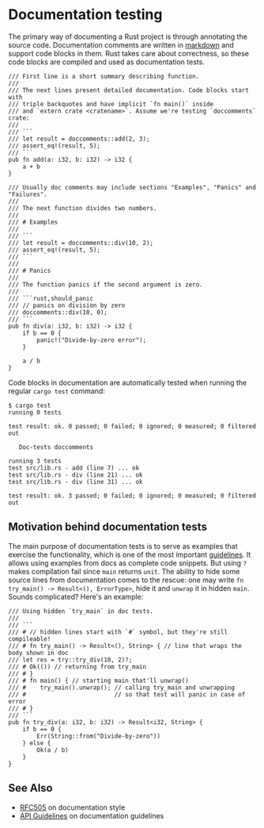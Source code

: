 # Documentation testing

The primary way of documenting a Rust project is through annotating the source
code. Documentation comments are written in [markdown] and support code
blocks in them. Rust takes care about correctness, so these code blocks are
compiled and used as documentation tests.

```rust,ignore
/// First line is a short summary describing function.
///
/// The next lines present detailed documentation. Code blocks start with
/// triple backquotes and have implicit `fn main()` inside
/// and `extern crate <cratename>`. Assume we're testing `doccomments` crate:
///
/// ```
/// let result = doccomments::add(2, 3);
/// assert_eq!(result, 5);
/// ```
pub fn add(a: i32, b: i32) -> i32 {
    a + b
}

/// Usually doc comments may include sections "Examples", "Panics" and "Failures".
///
/// The next function divides two numbers.
///
/// # Examples
///
/// ```
/// let result = doccomments::div(10, 2);
/// assert_eq!(result, 5);
/// ```
///
/// # Panics
///
/// The function panics if the second argument is zero.
///
/// ```rust,should_panic
/// // panics on division by zero
/// doccomments::div(10, 0);
/// ```
pub fn div(a: i32, b: i32) -> i32 {
    if b == 0 {
        panic!("Divide-by-zero error");
    }

    a / b
}
```

Code blocks in documentation are automatically tested
when running the regular `cargo test` command:

```shell
$ cargo test
running 0 tests

test result: ok. 0 passed; 0 failed; 0 ignored; 0 measured; 0 filtered out

   Doc-tests doccomments

running 3 tests
test src/lib.rs - add (line 7) ... ok
test src/lib.rs - div (line 21) ... ok
test src/lib.rs - div (line 31) ... ok

test result: ok. 3 passed; 0 failed; 0 ignored; 0 measured; 0 filtered out
```

## Motivation behind documentation tests

The main purpose of documentation tests is to serve as examples that exercise
the functionality, which is one of the most important
[guidelines][question-instead-of-unwrap]. It allows using examples from docs as
complete code snippets. But using `?` makes compilation fail since `main`
returns `unit`. The ability to hide some source lines from documentation comes
to the rescue: one may write `fn try_main() -> Result<(), ErrorType>`, hide it
and `unwrap` it in hidden `main`. Sounds complicated? Here's an example:

```rust,ignore
/// Using hidden `try_main` in doc tests.
///
/// ```
/// # // hidden lines start with `#` symbol, but they're still compileable!
/// # fn try_main() -> Result<(), String> { // line that wraps the body shown in doc
/// let res = try::try_div(10, 2)?;
/// # Ok(()) // returning from try_main
/// # }
/// # fn main() { // starting main that'll unwrap()
/// #    try_main().unwrap(); // calling try_main and unwrapping
/// #                         // so that test will panic in case of error
/// # }
/// ```
pub fn try_div(a: i32, b: i32) -> Result<i32, String> {
    if b == 0 {
        Err(String::from("Divide-by-zero"))
    } else {
        Ok(a / b)
    }
}
```

## See Also

* [RFC505][RFC505] on documentation style
* [API Guidelines][doc-nursery] on documentation guidelines

[doc-nursery]: https://rust-lang-nursery.github.io/api-guidelines/documentation.html
[markdown]: https://daringfireball.net/projects/markdown/
[RFC505]: https://github.com/rust-lang/rfcs/blob/master/text/0505-api-comment-conventions.md
[question-instead-of-unwrap]: https://rust-lang-nursery.github.io/api-guidelines/documentation.html#examples-use--not-try-not-unwrap-c-question-mark
